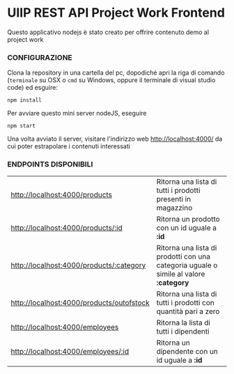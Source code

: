 # UIIP REST API Project Work Frontend
Questo applicativo nodejs è stato creato per offrire contenuto demo al project work

### CONFIGURAZIONE
Clona la repository in una cartella del pc, dopodiché apri la riga di comando (`terminale` su OSX o `cmd` su Windows, oppure il terminale di visual studio code) ed esguire:
```
npm install
```

Per avviare questo mini server nodeJS, eseguire 
```
npm start
```

Una volta avviato il server, visitare l'indirizzo web <a href="http://localhost:4000/" target="_blank">http://localhost:4000/</a> da cui poter estrapolare i contenuti interessati

### ENDPOINTS DISPONIBILI
<table>
<tr>
    <td><a href="http://localhost:4000/products" target="_blank">http://localhost:4000/products</a></td>
    <td>Ritorna una lista di tutti i prodotti presenti in magazzino</td>
</tr>
<tr>
    <td><a href="http://localhost:4000/products/1" target="_blank">http://localhost:4000/products/:id</a></td>
    <td>Ritorna un prodotto con un id uguale a <b>:id</b></td>
</tr>
<tr>
    <td><a href="http://localhost:4000/products/Gadget" target="_blank">http://localhost:4000/products/:category</a></td>
    <td>Ritorna una lista di prodotti con una categoria uguale o simile al valore <b>:category</b></td>
</tr>
<tr>
    <td><a href="http://localhost:4000/products/outofstock" target="_blank">http://localhost:4000/products/outofstock</a></td>
    <td>Ritorna una lista di tutti i prodotti con quantità pari a zero</td>
</tr>
<tr>
    <td><a href="http://localhost:4000/employees" target="_blank">http://localhost:4000/employees</a></td>
    <td>Ritorna la lista di tutti i dipendenti</td>
</tr>
<tr>
    <td><a href="http://localhost:4000/employees/1" target="_blank">http://localhost:4000/employees/:id</a></td>
    <td>Ritorna un dipendente con un id uguale a <b>:id</b></td>
</tr>
</table>
